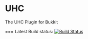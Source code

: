 UHC
===

The UHC Plugin for Bukkit

===
Latest Build status: [![Build Status](https://travis-ci.org/noahp78/UHC.png?branch=master)](https://travis-ci.org/noahp78/UHC)

